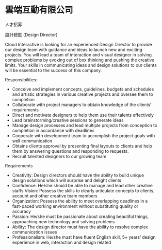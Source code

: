 # 雲端互動有限公司

人才招募

設計總監 (Design Director)


Cloud Interactive is looking for an experienced Design Director to provide our design team with guidance and ideas to launch new and exciting projects. You will lead a team of interaction and visual designer in solving complex problems by evoking out of box thinking and pushing the creative limits. Your skills in communicating ideas and design solutions to our clients will be essential to the success of this company. 

Responsibilities: 

* Conceive and implement concepts, guidelines, budgets and schedules and artistic strategies in various creative projects and oversee them to completion
* Collaborate with project managers to obtain knowledge of the clients’ requirements 
* Direct and motivate designers to help them use their talents effectively 
* Lead brainstorming/creative sessions to generate ideas 
* Manage design processes and lead multiple projects from conception to completion in accordance with deadlines 
* Cooperate with development team to accomplish the project goals with well communication 
* Obtains clients approval by presenting final layouts to clients and help them by answering questions and responding to requests. 
* Recruit talented designers to our growing team 

Requirements 
* Creativity: Design directors should have the ability to build unique design solutions which will surprise and delight clients 
* Confidence: He/she should be able to manage and lead other creative staffs
Vision: Possess the skills to clearly articulate concepts to clients, account and other creative team members 
* Organization: Possess the ability to meet overlapping deadlines in a fast-paced working environment without substituting quality or accuracy 
* Passion: He/she must be passionate about creating beautiful things, approaching new technology and solving problems 
* Ability: The design director must have the ability to resolve complex communication issues 
* Professionalism: He/she must have fluent English skill, 5+ years’ design experience in web, interaction and design related
